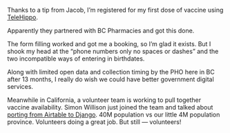 Thanks to a tip from Jacob, I’m registered for my first dose of vaccine using [TeleHippo](https://telehippo.com/).

Apparently they partnered with BC Pharmacies and got this done.

The form filling worked and got me a booking, so I’m glad it exists. But I shook my head at the “phone numbers only no spaces or dashes” and the two incompatible ways of entering in birthdates.

Along with limited open data and collection timing by the PHO here in BC after 13 months, I really do wish we could have better government digital services.

Meanwhile in California, a volunteer team is working to pull together vaccine availability. Simon Willison just joined the team and talked about [porting from Airtable to Django](https://simonwillison.net/2021/Apr/12/porting-vaccinateca-to-django/). 40M population vs our little 4M population province. Volunteers doing a great job. But still — volunteers!
